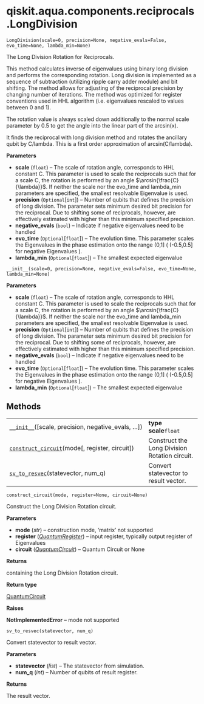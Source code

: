 <span id="qiskit-aqua-components-reciprocals-longdivision" />

# qiskit.aqua.components.reciprocals.LongDivision

<span id="undefined" />

`LongDivision(scale=0, precision=None, negative_evals=False, evo_time=None, lambda_min=None)`

The Long Division Rotation for Reciprocals.

This method calculates inverse of eigenvalues using binary long division and performs the corresponding rotation. Long division is implemented as a sequence of subtraction (utilizing ripple carry adder module) and bit shifting. The method allows for adjusting of the reciprocal precision by changing number of iterations. The method was optimized for register conventions used in HHL algorithm (i.e. eigenvalues rescaled to values between 0 and 1).

The rotation value is always scaled down additionally to the normal scale parameter by 0.5 to get the angle into the linear part of the arcsin(x).

It finds the reciprocal with long division method and rotates the ancillary qubit by C/lambda. This is a first order approximation of arcsin(C/lambda).

**Parameters**

*   **scale** (`float`) – The scale of rotation angle, corresponds to HHL constant C. This parameter is used to scale the reciprocals such that for a scale C, the rotation is performed by an angle $\arcsin{\frac{C}{\lambda}}$. If neither the scale nor the evo\_time and lambda\_min parameters are specified, the smallest resolvable Eigenvalue is used.
*   **precision** (`Optional`\[`int`]) – Number of qubits that defines the precision of long division. The parameter sets minimum desired bit precision for the reciprocal. Due to shifting some of reciprocals, however, are effectively estimated with higher than this minimum specified precision.
*   **negative\_evals** (`bool`) – Indicate if negative eigenvalues need to be handled
*   **evo\_time** (`Optional`\[`float`]) – The evolution time. This parameter scales the Eigenvalues in the phase estimation onto the range (0,1] ( (-0.5,0.5] for negative Eigenvalues ).
*   **lambda\_min** (`Optional`\[`float`]) – The smallest expected eigenvalue

<span id="undefined" />

`__init__(scale=0, precision=None, negative_evals=False, evo_time=None, lambda_min=None)`

**Parameters**

*   **scale** (`float`) – The scale of rotation angle, corresponds to HHL constant C. This parameter is used to scale the reciprocals such that for a scale C, the rotation is performed by an angle $\arcsin{\frac{C}{\lambda}}$. If neither the scale nor the evo\_time and lambda\_min parameters are specified, the smallest resolvable Eigenvalue is used.
*   **precision** (`Optional`\[`int`]) – Number of qubits that defines the precision of long division. The parameter sets minimum desired bit precision for the reciprocal. Due to shifting some of reciprocals, however, are effectively estimated with higher than this minimum specified precision.
*   **negative\_evals** (`bool`) – Indicate if negative eigenvalues need to be handled
*   **evo\_time** (`Optional`\[`float`]) – The evolution time. This parameter scales the Eigenvalues in the phase estimation onto the range (0,1] ( (-0.5,0.5] for negative Eigenvalues ).
*   **lambda\_min** (`Optional`\[`float`]) – The smallest expected eigenvalue

## Methods

|                                                                                                                                                                                           |                                               |
| ----------------------------------------------------------------------------------------------------------------------------------------------------------------------------------------- | --------------------------------------------- |
| [`__init__`](#qiskit.aqua.components.reciprocals.LongDivision.__init__ "qiskit.aqua.components.reciprocals.LongDivision.__init__")(\[scale, precision, negative\_evals, …])               | **type scale**`float`                         |
| [`construct_circuit`](#qiskit.aqua.components.reciprocals.LongDivision.construct_circuit "qiskit.aqua.components.reciprocals.LongDivision.construct_circuit")(mode\[, register, circuit]) | Construct the Long Division Rotation circuit. |
| [`sv_to_resvec`](#qiskit.aqua.components.reciprocals.LongDivision.sv_to_resvec "qiskit.aqua.components.reciprocals.LongDivision.sv_to_resvec")(statevector, num\_q)                       | Convert statevector to result vector.         |

<span id="undefined" />

`construct_circuit(mode, register=None, circuit=None)`

Construct the Long Division Rotation circuit.

**Parameters**

*   **mode** (*str*) – construction mode, ‘matrix’ not supported
*   **register** ([*QuantumRegister*](qiskit.circuit.QuantumRegister#qiskit.circuit.QuantumRegister "qiskit.circuit.QuantumRegister")) – input register, typically output register of Eigenvalues
*   **circuit** ([*QuantumCircuit*](qiskit.circuit.QuantumCircuit#qiskit.circuit.QuantumCircuit "qiskit.circuit.QuantumCircuit")) – Quantum Circuit or None

**Returns**

containing the Long Division Rotation circuit.

**Return type**

[QuantumCircuit](qiskit.circuit.QuantumCircuit#qiskit.circuit.QuantumCircuit "qiskit.circuit.QuantumCircuit")

**Raises**

**NotImplementedError** – mode not supported

<span id="undefined" />

`sv_to_resvec(statevector, num_q)`

Convert statevector to result vector.

**Parameters**

*   **statevector** (*list*) – The statevector from simulation.
*   **num\_q** (*int*) – Number of qubits of result register.

**Returns**

The result vector.
